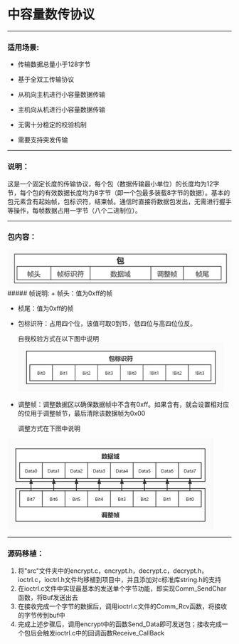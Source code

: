# 中容量数传协议

***

### 适用场景:
+ 传输数据总量小于128字节

+ 基于全双工传输协议

+ 从机向主机进行小容量数据传输

+ 主机向从机进行小容量数据传输

+ 无需十分稳定的校验机制

+ 需要支持突发传输

***
### 说明：

这是一个固定长度的传输协议，每个包（数据传输最小单位）的长度均为12字节，每个包的有效数据长度均为8字节（即一个包最多装载8字节的数据）。基本的包元素含有起始帧，包标识符，结束帧。通信时直接将数据包发出，无需进行握手等操作，每帧数据占用一字节（八个二进制位）。

***

### 包内容：

<img src="https://raw.githubusercontent.com/ZhuYanzhen1/CDTP/master/Pic/Package%20Contents_cn.jpg" alt="PID Frame" title="PID Frame"  />
##### 帧说明:
+ 帧头：值为0xff的帧

+ 桢尾：值为0xff的帧

+ 包标识符：占用四个位，该值可取0到15，低四位与高四位位反。

  自我校验方式在以下图中说明
  <img src="https://raw.githubusercontent.com/ZhuYanzhen1/CDTP/master/Pic/PID%20Frame_cn.jpg" alt="PID Frame" title="PID Frame" style="zoom: 50%;" />

+ 调整帧：调整数据区以确保数据帧中不含有0xff。如果含有，就会设置相对应的位用于调整帧节，最后清除该数据帧为0x00

  调整方式在下图中说明
 <img src="https://raw.githubusercontent.com/ZhuYanzhen1/CDTP/master/Pic/Adjust%20Frame_cn.jpg" alt="Adjust Frame" title="Adjust Frame" style="zoom: 50%;" />

***

### 源码移植：

1. 将"src"文件夹中的encrypt.c，encrypt.h，decrypt.c，decrypt.h，ioctrl.c，ioctrl.h文件均移植到项目中，并且添加对c标准库string.h的支持
2. 在ioctrl.c文件中实现最基本的发送单个字节功能，即实现Comm_SendChar函数，将Buf发送出去
3. 在接收完成一个字节的数据后，调用ioctrl.c文件的Comm_Rcv函数，将接收的字节传到buf中
4. 完成上述步骤后，调用encrypt中的函数Send_Data即可发送包；接收完成一个包后会触发ioctrl.c中的回调函数Receive_CallBack